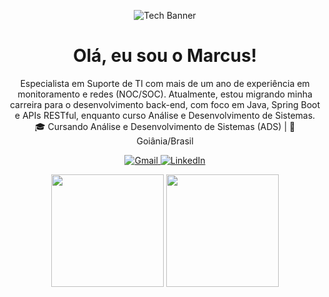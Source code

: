 <p align="center">
  <img src="https://media0.giphy.com/media/v1.Y2lkPTc5MGI3NjExa3FlYzk5NjZzbWkzbWNxa3Z4OTZpYWJ2NnRnY3plYXF3bGg4aGlrYyZlcD12MV9pbnRlcm5hbF9naWZfYnlfaWQmY3Q9Zw/zSErenkP6X0Xpa24MF/giphy.gif" alt="Tech Banner">
</p>

<h1 align="center">Olá, eu sou o Marcus!</h1>
<p align="center">
    Especialista em Suporte de TI com mais de um ano de experiência em monitoramento e redes (NOC/SOC). Atualmente, estou migrando minha carreira para o desenvolvimento back-end, com foco em Java, Spring Boot e APIs RESTful, enquanto curso Análise e Desenvolvimento de Sistemas.
  
  <br>
  🎓 Cursando Análise e Desenvolvimento de Sistemas (ADS) | 📍 Goiânia/Brasil
</p>

<p align="center">
  <a href="mailto:marcusdevofc@gmail.com">
    <img src="https://img.shields.io/badge/-Gmail-%23333?style=for-the-badge&logo=gmail&logoColor=white" alt="Gmail">
  </a>
  <a href="https://www.linkedin.com/in/marcus-vinicius-02b60731a/?trk=opento_sprofile_topcard">
    <img src="https://img.shields.io/badge/-LinkedIn-%230077B5?style=for-the-badge&logo=linkedin&logoColor=white" alt="LinkedIn">
  </a>
</p>

<p align="center">
  <img height="180em" src="https://github-readme-stats.vercel.app/api?username=M4RCYZ&show_icons=true&theme=dracula&include_all_commits=true&count_private=true"/>
  <img height="180em" src="https://github-readme-stats.vercel.app/api/top-langs/?username=M4RCYZ&layout=compact&langs_count=7&theme=dracula"/>
</p>
